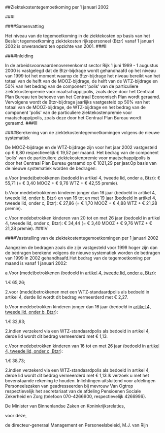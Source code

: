 <meta http-equiv='Content-Type' content='text/html; charset=utf-8' />

##Ziektekostentegemoetkoming per 1 januari 2002

###I 

####Samenvatting

Het niveau van de tegemoetkoming in de ziektekosten op basis van het Besluit tegemoetkoming ziektekosten rijkspersoneel (Btzr) vanaf 1 januari 2002 is onveranderd ten opzichte van 2001. 
###II 

####Inleiding

In de arbeidsvoorwaardenovereenkomst sector Rijk 1 juni 1999 - 1 augustus 2000 is vastgelegd dat de Btzr-bijdrage wordt gehandhaafd op het niveau van 1999 tot het moment waarop de Btzr-bijdrage het niveau bereikt van het totaal van de helft van de MOOZ-bijdrage, de helft van de WTZ-bijdrage en 50% van het bedrag van de component 'polis' van de particuliere ziektekostenpremie voor maatschappijpolis, zoals deze door het Centraal Plan Bureau ten behoeve van het Centraal Economisch Plan wordt geraamd. Vervolgens wordt de Btzr-bijdrage jaarlijks vastgesteld op 50% van het totaal van de MOOZ-bijdrage, de WTZ-bijdrage en het bedrag van de component 'polis' van de particuliere ziektekostenpremie voor maatschappijpolis, zoals deze door het Centraal Plan Bureau wordt geraamd. 
###III 

####Berekening van de ziektekostentegemoetkomingen volgens de nieuwe systematiek

De MOOZ-bijdrage en de WTZ-bijdrage zijn voor het jaar 2002 vastgesteld op € 6,80 respectievelijk € 19,52 per maand. Het bedrag van de component 'polis' van de particuliere ziektekostenpremie voor maatschappijpolis is door het Centraal Plan Bureau geraamd op € 1021,29 per jaar.Op basis van de nieuwe systematiek worden de bedragen:

a.Voor (mede)betrokkenen (bedoeld in artikel 4, tweede lid, onder a, Btzr): € 55,71 (= € 3,40 MOOZ + € 9,76 WTZ + € 42,55 premie).

b.Voor medebetrokkenen kinderen jonger dan 16 jaar (bedoeld in artikel 4, tweede lid, onder b, Btzr) en van 16 tot en met 19 jaar (bedoeld in artikel 4, tweede lid, onder c, Btzr): € 27,86 (= € 1,70 MOOZ + € 4,88 WTZ + € 21,28 premie).

c.Voor medebetrokken kinderen van 20 tot en met 26 jaar (bedoeld in artikel 4, tweede lid, onder c, Btzr): € 34,44 (= € 3,40 MOOZ + € 9,76 WTZ + € 21,28 premie). 
###IV 

####Vaststelling van de ziektekostentegemoetkomingen per 1 januari 2002

Aangezien de bedragen zoals die zijn vastgesteld voor 1999 hoger zijn dan de bedragen berekend volgens de nieuwe systematiek worden de bedragen van 1999 in 2002 gehandhaafd.Het bedrag van de tegemoetkoming per maand is vanaf 1 januari 2002:

a.Voor (mede)betrokkenen (bedoeld in [artikel 4, tweede lid, onder a, Btzr](../../../../../../../AMvB/besluit/tegemoetkoming/ziektekosten/rijkspersoneel/BWBR0006855/README.md)):

1.€ 65,26;

2.voor (mede)betrokkenen met een WTZ-standaardpolis als bedoeld in artikel 4, derde lid wordt dit bedrag vermeerderd met € 2,27.

b.Voor medebetrokken kinderen jonger dan 16 jaar (bedoeld in [artikel 4, tweede lid, onder b, Btzr](../../../../../../../AMvB/besluit/tegemoetkoming/ziektekosten/rijkspersoneel/BWBR0006855/README.md)):

1.€ 32,63;

2.indien verzekerd via een WTZ-standaardpolis als bedoeld in artikel 4, derde lid wordt dit bedrag vermeerderd met € 1,13.

c.Voor medebetrokken kinderen van 16 tot en met 26 jaar (bedoeld in [artikel 4, tweede lid, onder c, Btzr](../../../../../../../AMvB/besluit/tegemoetkoming/ziektekosten/rijkspersoneel/BWBR0006855/README.md)):

1.€ 38,73;

2.indien verzekerd via een WTZ-standaardpolis als bedoeld in artikel 4, derde lid wordt dit bedrag vermeerderd met € 1,13.Ik verzoek u met het bovenstaande rekening te houden. Inlichtingen uitsluitend voor afdelingen Personeelszaken van geadresseerden bij mevrouw Van Ogtrop respectievelijk het secretariaat van de afdeling Pensioenen Sociale Zekerheid en Zorg (telefoon 070-4266900, respectievelijk 4266996). 

De 
Minister van Binnenlandse Zaken en Koninkrijksrelaties,

voor deze, 

de 
directeur-generaal Management en Personeelsbeleid,
M.J. van Rijn   
